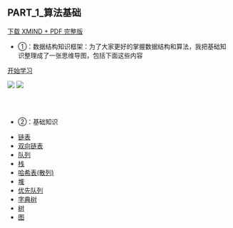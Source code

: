 ## PART_1_算法基础

[下载 XMIND + PDF 完整版](https://www.cxyhub.com/all/programming/12460/)

- ①：数据结构知识框架：为了大家更好的掌握数据结构和算法，我把基础知识整理成了一张思维导图，包括下面这些内容

[开始学习](1_数据结构知识框架/README.md) 

<img src="https://www.cxyhub.com/wp-content/uploads/2021/07/algorithm-c.png">
<img src="https://www.cxyhub.com/wp-content/uploads/2021/07/WeChat-_20210726211948.png">

<br/><br/>

- ②：基础知识

*  [链表](2_基础知识/linked-list/README.md)
*  [双向链表](2_基础知识/doubly-linked-list/README.md)
*  [队列](2_基础知识/queue/README.md)
*  [栈](2_基础知识/stack/README.md)
*  [哈希表(散列)](2_基础知识/hash-table/README.md)
*  [堆](2_基础知识/heap/README.md)
*  [优先队列](2_基础知识/priority-queue/README.md)
*  [字典树](2_基础知识/trie/README.md)
*  [树](2_基础知识/tree/README.md)
*  [图](2_基础知识/graph/README.md) 
